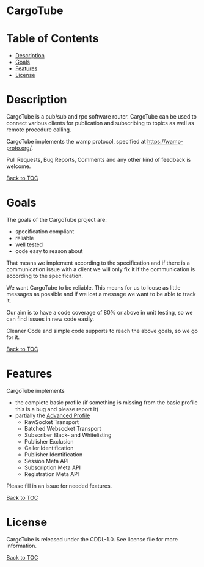 CargoTube
=========

Table of Contents
=================

* [Description](#description)
* [Goals](#goals)
* [Features](#features)
* [License](#license)


Description
===========
CargoTube is a pub/sub and rpc software router.
CargoTube can be used to connect various clients
for publication and subscribing to topics as well
as remote procedure calling.

CargoTube implements the wamp protocol, specified
at https://wamp-proto.org/.

Pull Requests, Bug Reports, Comments and any other kind of feedback is welcome.

[Back to TOC](#table-of-contents)


Goals
=====

The goals of the CargoTube project are:

* specification compliant
* reliable
* well tested
* code easy to reason about


That means we implement according to the specification and if
there is a communication issue with a client we will only fix it
if the communication is according to the specification.

We want CargoTube to be reliable. This means for us to loose as
little messages as possible and if we lost a message we want to
be able to track it.

Our aim is to have a code coverage of 80% or above in unit testing,
so we can find issues in new code easily.

Cleaner Code and simple code supports to reach the above goals, so
we go for it.

[Back to TOC](#table-of-contents)

Features
========

CargoTube implements

* the complete basic profile (if something is missing from the basic profile this is a bug and please report it)
* partially the [Advanced Profile](https://wamp-proto.org/static/rfc/draft-oberstet-hybi-crossbar-wamp.html#rfc.section.14)
  * RawSocket Transport
  * Batched Websocket Transport
  * Subscriber Black- and Whitelisting
  * Publisher Exclusion
  * Caller Identification
  * Publisher Identification
  * Session Meta API
  * Subscription Meta API
  * Registration Meta API

Please fill in an issue for needed features.

[Back to TOC](#table-of-contents)




License
=======
CargoTube is released under the CDDL-1.0.
See license file for more information.

[Back to TOC](#table-of-contents)
